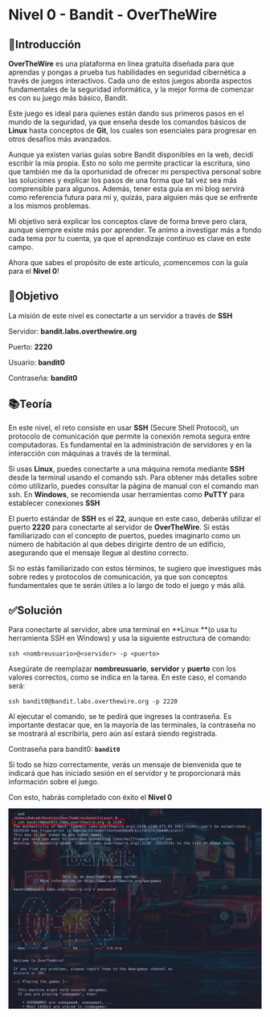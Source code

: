 # Nivel 0 - Bandit - OverTheWire

## 📖Introducción

**OverTheWire** es una plataforma en línea gratuita diseñada para que aprendas y
pongas a prueba tus habilidades en seguridad cibernética a través de juegos
interactivos. Cada uno de estos juegos aborda aspectos fundamentales de la 
seguridad informática, y la mejor forma de comenzar es con su juego más básico, Bandit.

Este juego es ideal para quienes están dando sus primeros pasos en el mundo 
de la seguridad, ya que enseña desde los comandos básicos de **Linux** hasta conceptos de **Git**, los cuales son esenciales para progresar en otros desafíos más avanzados.
 
Aunque ya existen varias guías sobre Bandit disponibles en la web, decidí escribir la mía propia. Esto no solo me permite practicar la escritura, sino que también me da la oportunidad de ofrecer mi perspectiva personal sobre las soluciones y explicar los pasos de una forma que tal vez sea más comprensible para algunos. Además, tener esta guía en mi blog servirá como referencia futura para mí y, quizás, para alguien más que se enfrente a los mismos problemas.

Mi objetivo será explicar los conceptos clave de forma breve pero clara, aunque siempre existe más por aprender. Te animo a investigar más a fondo cada tema por tu cuenta, ya que el aprendizaje continuo es clave en este campo.

Ahora que sabes el propósito de este artículo, ¡comencemos con la guía para el **Nivel 0**!

## 🎯Objetivo

 La misión de este nivel es conectarte a un servidor a través de **SSH**

 Servidor: **bandit.labs.overthewire.org**
 
 Puerto: **2220**

Usuario: **bandit0**

Contraseña: **bandit0**

## 📚Teoría
 
 En este nivel, el reto consiste en usar **SSH** (Secure Shell Protocol), un protocolo de comunicación que permite la conexión remota segura entre computadoras. Es fundamental en la administración de servidores y en la interacción con máquinas a través de la terminal.

Si usas **Linux**, puedes conectarte a una máquina remota mediante **SSH** desde la terminal usando el comando ssh. Para obtener más detalles sobre cómo utilizarlo, puedes consultar la página de manual con el comando man ssh. En **Windows**, se recomienda usar herramientas como **PuTTY** para establecer conexiones **SSH**

El puerto estándar de **SSH** es el **22**, aunque en este caso, deberás utilizar el puerto **2220** para conectarte al servidor de **OverTheWire**. Si estás familiarizado con el concepto de puertos, puedes imaginarlo como un número de habitación al que debes dirigirte dentro de un edificio, asegurando que el mensaje llegue al destino correcto.

Si no estás familiarizado con estos términos, te sugiero que investigues más sobre redes y protocolos de comunicación, ya que son conceptos fundamentales que te serán útiles a lo largo de todo el juego y más allá.

## ✅Solución

Para conectarte al servidor, abre una terminal en **Linux **(o usa tu herramienta SSH en Windows) y usa la siguiente estructura de comando:

 
 ```
 ssh <nombreusuario>@<servidor> -p <puerto>
 ```
  
Asegúrate de reemplazar **nombreusuario**, **servidor** y **puerto** con los valores correctos, como se indica en la tarea. En este caso, el comando será:

```
ssh bandit0@bandit.labs.overthewire.org -p 2220
```

Al ejecutar el comando, se te pedirá que ingreses la contraseña. Es importante destacar que, en la mayoría de las terminales, la contraseña no se mostrará al escribirla, pero aún así estará siendo registrada.

Contraseña para bandit0: **```bandit0```**

Si todo se hizo correctamente, verás un mensaje de bienvenida que te indicará que has iniciado sesión en el servidor y te proporcionará más información sobre el juego.

Con esto, habrás completado con éxito el **Nivel 0**

![Level-completo](Imagen1.png)
